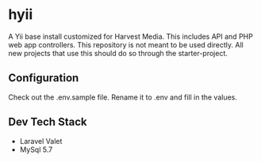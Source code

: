 # hyii

A Yii base install customized for Harvest Media.  This includes API and PHP web app controllers.  This repository
is not meant to be used directly.  All new projects that use this should do so through the starter-project.

## Configuration
Check out the .env.sample file.  Rename it to .env and fill in the values.

## Dev Tech Stack
- Laravel Valet
- MySql 5.7


